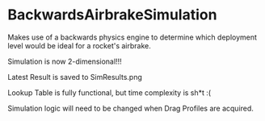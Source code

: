 # BackwardsAirbrakeSimulation
Makes use of a backwards physics engine to determine which deployment level would be ideal for a rocket's airbrake.

Simulation is now 2-dimensional!!!

Latest Result is saved to SimResults.png

Lookup Table is fully functional, but time complexity is sh*t :(

Simulation logic will need to be changed when Drag Profiles are acquired.